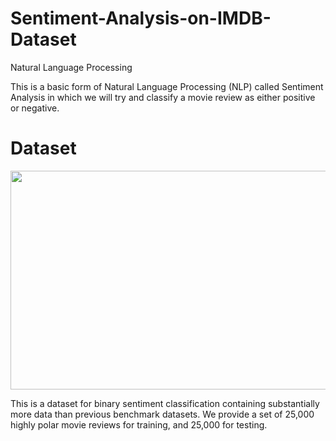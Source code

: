 # Sentiment-Analysis-on-IMDB-Dataset

Natural Language Processing

This is a basic form of Natural Language Processing (NLP) called Sentiment Analysis in which we will try and classify a movie review as either positive or negative.

# Dataset

<p align="center">
<img src = "https://user-images.githubusercontent.com/48115585/116819261-f63e9600-ab8c-11eb-9d53-80031a8436e9.png" width="700" height="350" />
</p>


This is a dataset for binary sentiment classification containing substantially more data than previous benchmark datasets. We provide a set of 25,000 highly polar movie reviews for training, and 25,000 for testing.
